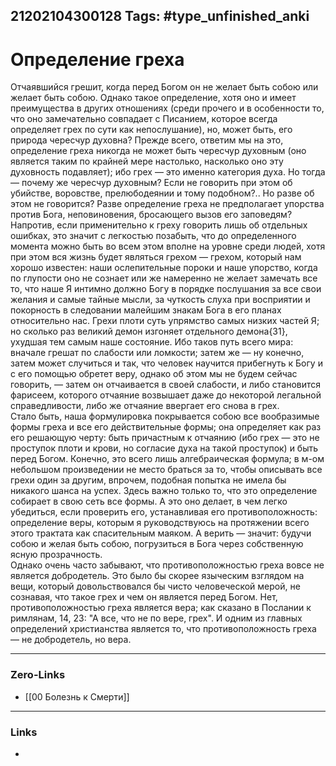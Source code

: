 21202104300128
Tags: #type_unfinished_anki
---
# Определение греха

Отчаявшийся грешит, когда перед Богом он не желает быть собою или желает быть собою. Однако такое определение, хотя оно и имеет преимущества в других отношениях (среди прочего и в особенности то, что оно замечательно совпадает с Писанием, которое всегда определяет грех по сути как непослушание), но, может быть, его природа чересчур духовна? Прежде всего, ответим мы на это, определение греха никогда не может быть чересчур духовным (оно является таким по крайней мере настолько, насколько оно эту духовность подавляет); ибо грех — это именно категория духа. Но тогда — почему же чересчур духовным? Если не говорить при этом об убийстве, воровстве, прелюбодеянии и тому подобном?.. Но разве об этом не говорится? Разве определение греха не предполагает упорства против Бога, неповиновения, бросающего вызов его заповедям? Напротив, если применительно к греху говорить лишь об отдельных ошибках, это значит с легкостью позабыть, что до определенного момента можно быть во всем этом вполне на уровне среди людей, хотя при этом вся жизнь будет являться грехом — грехом, который нам хорошо известен: наши ослепительные пороки и наше упорство, когда по глупости оно не сознает или же намеренно не желает замечать все то, что наше Я интимно должно Богу в порядке послушания за все свои желания и самые тайные мысли, за чуткость слуха при восприятии и покорность в следовании малейшим знакам Бога в его планах относительно нас. Грехи плоти суть упрямство самых низких частей Я; но сколько раз великий демон изгоняет отдельного демона{31}, ухудшая тем самым наше состояние. Ибо таков путь всего мира: вначале грешат по слабости или ломкости; затем же — ну конечно, затем может случиться и так, что человек научится прибегнуть к Богу и с его помощью обретет веру, однако об этом мы не будем сейчас говорить, — затем он отчаивается в своей слабости, и либо становится фарисеем, которого отчаяние возвышает даже до некоторой легальной справедливости, либо же отчаяние ввергает его снова в грех.<br>Стало быть, наша формулировка покрывается собою все вообразимые формы греха и все его действительные формы; она определяет как раз его решающую черту: быть причастным к отчаянию (ибо грех — это не проступок плоти и крови, но согласие духа на такой проступок) и быть перед Богом. Конечно, это всего лишь алгебраическая формула; в м-ом небольшом произведении не место браться за то, чтобы описывать все грехи один за другим, впрочем, подобная попытка не имела бы никакого шанса на успех. Здесь важно только то, что это определение собирает в свою сеть все формы. А это оно делает, в чем легко убедиться, если проверить его, устанавливая его противоположность: определение веры, которым я руководствуюсь на протяжении всего этого трактата как спасительным маяком. А верить — значит: будучи собою и желая быть собою, погрузиться в Бога через собственную ясную прозрачность.<br>Однако очень часто забывают, что противоположностью греха вовсе не является добродетель. Это было бы скорее языческим взглядом на вещи, который довольствовался бы чисто человеческой мерой, не сознавая, что такое грех и чем он является перед Богом. Нет, противоположностью греха является вера; как сказано в Послании к римлянам, 14, 23: "А все, что не по вере, грех". И одним из главных определений христианства является то, что противоположность греха — не добродетель, но вера.

---
### Zero-Links
- [[00 Болезнь к Смерти]]
---
### Links
-